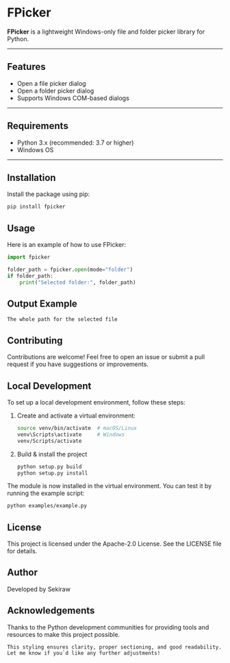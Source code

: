 # FPicker

**FPicker** is a lightweight Windows-only file and folder picker library for Python.

---

## Features

- Open a file picker dialog
- Open a folder picker dialog
- Supports Windows COM-based dialogs

---

## Requirements

- Python 3.x (recommended: 3.7 or higher)
- Windows OS

---

## Installation

Install the package using pip:

```bash
pip install fpicker
```

## Usage
Here is an example of how to use FPicker:

```python
import fpicker

folder_path = fpicker.open(mode="folder")
if folder_path:
    print("Selected folder:", folder_path)
```
## Output Example
```plaintext
The whole path for the selected file
```

## Contributing
Contributions are welcome! Feel free to open an issue or submit a pull request if you have suggestions or improvements.

## Local Development
To set up a local development environment, follow these steps:

1. Create and activate a virtual environment:
    ```bash
    source venv/bin/activate  # macOS/Linux
    venv\Scripts\activate     # Windows
    venv/Scripts/activate
    ```
2. Build & install the project
    ```bash
    python setup.py build
    python setup.py install
    ```
The module is now installed in the virtual environment. You can test it by running the example script:

```bash
python examples/example.py
```

## License
This project is licensed under the Apache-2.0 License. See the LICENSE file for details.

## Author
Developed by Sekiraw

## Acknowledgements
Thanks to the Python development communities for providing tools and resources to make this project possible.

```vbnet
This styling ensures clarity, proper sectioning, and good readability. Let me know if you`d like any further adjustments!
```